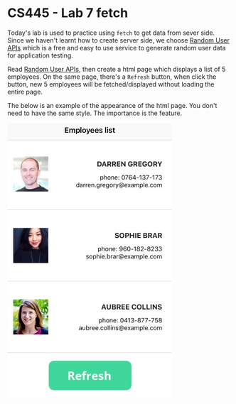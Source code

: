 # CS445 - Lab 7 fetch

Today's lab is used to practice using `fetch` to get data from sever side. Since we haven't learnt how to create server side, we choose [Random User APIs](https://randomuser.me/documentation#howto) which is a free and easy to use service to generate random user data for application testing. 

Read [Random User APIs](https://randomuser.me/documentation#howto), then create a html page which displays a list of 5 employees. On the same page, there's a `Refresh` button, when click the button, new 5 employees will be fetched/displayed without loading the entire page.

The below is an example of the appearance of the html page. You don't need to have the same style. The importance is the feature.

![Employee List](employees.jpg)